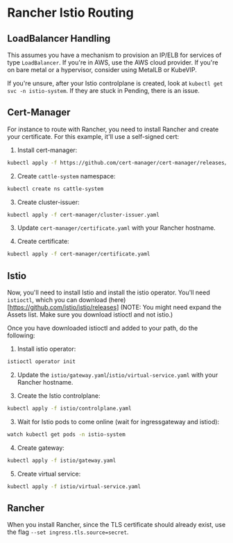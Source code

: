# Rancher Istio Routing

## LoadBalancer Handling

This assumes you have a mechanism to provision an IP/ELB for services of type `LoadBalancer`. If you're in AWS, use the AWS cloud provider. If you're on bare metal or a hypervisor, consider using MetalLB or KubeVIP.

If you're unsure, after your Istio controlplane is created, look at `kubectl get svc -n istio-system`. If they are stuck in Pending, there is an issue.

## Cert-Manager

For instance to route with Rancher, you need to install Rancher and create your certificate. For this example, it'll use a self-signed cert:

1. Install cert-manager:

```bash
kubectl apply -f https://github.com/cert-manager/cert-manager/releases/download/v1.13.3/cert-manager.yaml
```

2. Create `cattle-system` namespace:
```bash
kubectl create ns cattle-system
```

3. Create cluster-issuer:
```bash
kubectl apply -f cert-manager/cluster-issuer.yaml
```

3. Update `cert-manager/certificate.yaml` with your Rancher hostname.

4. Create certificate:
```bash
kubectl apply -f cert-manager/certificate.yaml
```

## Istio

Now, you'll need to install Istio and install the istio operator. You'll need `istioctl`, which you can download (here)[https://github.com/istio/istio/releases] (NOTE: You might need expand the Assets list. Make sure you download istioctl and not istio.)

Once you have downloaded istioctl and added to your path, do the following:

1. Install istio operator:
```bash
istioctl operator init
```

2. Update the `istio/gateway.yaml`/`istio/virtual-service.yaml` with your Rancher hostname.

2. Create the Istio controlplane:
```bash
kubectl apply -f istio/controlplane.yaml
```

3. Wait for Istio pods to come online (wait for ingressgateway and istiod):
```bash
watch kubectl get pods -n istio-system
```

4. Create gateway:
```bash
kubectl apply -f istio/gateway.yaml
```

5. Create virtual service:
```bash
kubectl apply -f istio/virtual-service.yaml
```

## Rancher

When you install Rancher, since the TLS certificate should already exist, use the flag `--set ingress.tls.source=secret`.